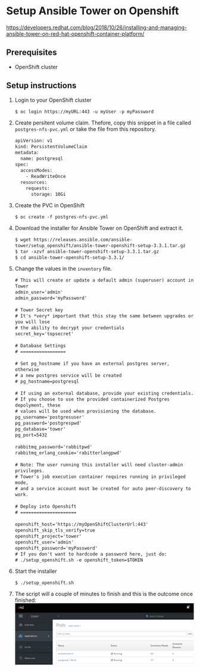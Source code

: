 # Setup Ansible Tower on Openshift

https://developers.redhat.com/blog/2018/10/26/installing-and-managing-ansible-tower-on-red-hat-openshift-container-platform/

## Prerequisites

- OpenShift cluster

## Setup instructions

1. Login to your OpenShift cluster
    ```
    $ oc login https://myURL:443 -u myUser -p myPassword
    ```

1. Create persitent volume claim. Thefore, copy this snippet in a file called `postgres-nfs-pvc.yml` or take the file from this repository.
    ```
    apiVersion: v1
    kind: PersistentVolumeClaim
    metadata:
      name: postgresql
    spec:
      accessModes:
        - ReadWriteOnce
      resources:
        requests:
          storage: 10Gi
    ```

1.  Create the PVC in OpenShift
    ```
    $ oc create -f postgres-nfs-pvc.yml
    ```

1. Download the installer for Ansible Tower on OpenShift and extract it.

    ```
    $ wget https://releases.ansible.com/ansible-tower/setup_openshift/ansible-tower-openshift-setup-3.3.1.tar.gz
    $ tar -xzvf ansible-tower-openshift-setup-3.3.1.tar.gz
    $ cd ansible-tower-openshift-setup-3.3.1/
    ```

1. Change the values in the `inventory` file.
    ```
    # This will create or update a default admin (superuser) account in Tower
    admin_user='admin'
    admin_password='myPassword'

    # Tower Secret key
    # It's *very* important that this stay the same between upgrades or you will lose
    # the ability to decrypt your credentials
    secret_key='topsecret'

    # Database Settings
    # =================

    # Set pg_hostname if you have an external postgres server, otherwise
    # a new postgres service will be created
    # pg_hostname=postgresql

    # If using an external database, provide your existing credentials.
    # If you choose to use the provided containerized Postgres depolyment, these
    # values will be used when provisioning the database.
    pg_username='postgresuser'
    pg_password='postgrespwd'
    pg_database='tower'
    pg_port=5432

    rabbitmq_password='rabbitpwd'
    rabbitmq_erlang_cookie='rabitterlangpwd'

    # Note: The user running this installer will need cluster-admin privileges.
    # Tower's job execution container requires running in privileged mode,
    # and a service account must be created for auto peer-discovery to work.

    # Deploy into Openshift
    # =====================

    openshift_host='https://myOpenShiftClusterUrl:443'
    openshift_skip_tls_verify=true
    openshift_project='tower'
    openshift_user='admin'
    openshift_password='myPassword'
    # If you don't want to hardcode a password here, just do:
    # ./setup_openshift.sh -e openshift_token=$TOKEN
    ```

1. Start the installer
    ```
    $ ./setup_openshift.sh
    ``` 

1. The script will a couple of minutes to finish and this is the outcome once finished: 
    ![Ansible Tower in OpenShift](../assets/openshift-tower.png)


